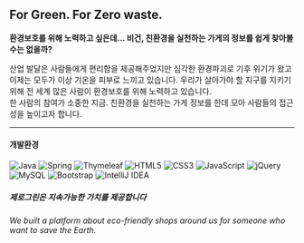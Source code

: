 ## For Green. For Zero waste.
**환경보호를 위해 노력하고 싶은데... 비건, 친환경을 실천하는 가게의 정보를 쉽게 찾아볼 수는 없을까?**<br>

산업 발달은 사람들에게 편리함을 제공해주었지만 심각한 환경파괴로 기후 위기가 왔고 이제는 모두가 이상 기온을 피부로 느끼고 있습니다.
우리가 살아가야 할 지구를 지키기 위해 전 세계 많은 사람이 환경보호를 위해 노력하고 있습니다. <br>
한 사람의 참여가 소중한 지금. 친환경을 실천하는 가게 정보를 한데 모아 사람들의 접근성을 높이고자 합니다.
***
#### 개발환경
![Java](https://img.shields.io/badge/java-%23ED8B00.svg?style=for-the-badge&logo=java&logoColor=white)
![Spring](https://img.shields.io/badge/spring-%236DB33F.svg?style=for-the-badge&logo=spring&logoColor=white)
![Thymeleaf](https://img.shields.io/badge/Thymeleaf-%23005C0F.svg?style=for-the-badge&logo=Thymeleaf&logoColor=white)
![HTML5](https://img.shields.io/badge/html5-%23E34F26.svg?style=for-the-badge&logo=html5&logoColor=white)
![CSS3](https://img.shields.io/badge/CSS3-1572B6?style=for-the-badge&logo=css3&logoColor=white)
![JavaScript](https://img.shields.io/badge/javascript-%23323330.svg?style=for-the-badge&logo=javascript&logoColor=%23F7DF1E)
![jQuery](https://img.shields.io/badge/jquery-%230769AD.svg?style=for-the-badge&logo=jquery&logoColor=white)
![MySQL](https://img.shields.io/badge/mysql-%2300f.svg?style=for-the-badge&logo=mysql&logoColor=white)
![Bootstrap](https://img.shields.io/badge/bootstrap-%23563D7C.svg?style=for-the-badge&logo=bootstrap&logoColor=white)
![IntelliJ IDEA](https://img.shields.io/badge/IntelliJIDEA-000000.svg?style=for-the-badge&logo=intellij-idea&logoColor=white)

##### 제로그린은 지속가능한 가치를 제공합니다
###### We built a platform about eco-friendly shops around us for someone who want to save the Earth.


